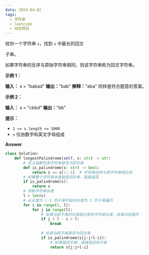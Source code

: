 ```yaml
---
data: 2024-04-02
tags:
  - 字符串
  - leetcode
  - 动态规划
---
```


给你一个字符串 `s`，找到 `s` 中最长的回文

子串。

如果字符串的反序与原始字符串相同，则该字符串称为回文字符串。

**示例 1：**

**输入：** s = "babad"
**输出：**"bab"
**解释：**"aba" 同样是符合题意的答案。

**示例 2：**

**输入：** s = "cbbd"
**输出：**"bb"

**提示：**

- `1 <= s.length <= 1000`
- `s` 仅由数字和英文字母组成

**Answer**
```python
class Solution:
    def longestPalindrome(self, s: str) -> str:
        # 定义函数检查字符串是否为回文串
        def is_palindrome(s: str) -> bool:
            return s == s[::-1]  # 字符串逆序与原字符串相比较
        # 如果整个字符串本身就是回文串，直接返回
        if is_palindrome(s):
            return s
        # 获取字符串长度
        l = len(s)
        # 从长度为 l-1 的子串开始向长度为 1 的子串遍历
        for i in range(1, l):
            for j in range(l):
                # 如果当前子串的长度超过剩余字符串长度，结束内层循环
                if j + l - i > l:
                    break
                
                # 检查当前子串是否为回文串
                if is_palindrome(s[j:j+l-i]):
                    # 如果是回文串，直接返回该子串
                    return s[j:j+l-i]

```